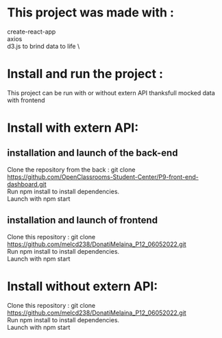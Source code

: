 # This project was made with :
create-react-app \
axios \
d3.js to brind data to life \

# Install and run the project : 

This project can be run with or without extern API thanksfull mocked data with frontend

# Install with extern API:
## installation and launch of the back-end
Clone the repository from the back : git clone https://github.com/OpenClassrooms-Student-Center/P9-front-end-dashboard.git \
Run npm install to install dependencies.\
Launch with  npm start

## installation and launch of frontend
Clone this repository : git clone https://github.com/melcd238/DonatiMelaina_P12_06052022.git \
Run npm install to install dependencies. \
Launch with npm start

# Install without extern API:

Clone this repository : git clone https://github.com/melcd238/DonatiMelaina_P12_06052022.git \
Run npm install to install dependencies. \
Launch with npm start





